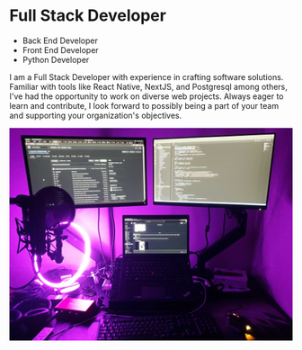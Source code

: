 # Full Stack Developer

- Back End Developer
- Front End Developer 
- Python Developer

I am a Full Stack Developer with experience in crafting software solutions. Familiar with tools like React Native, NextJS, and Postgresql among others, I've had the opportunity to work on diverse web projects. Always eager to learn and contribute, I look forward to possibly being a part of your team and supporting your organization's objectives.



![mypc](project_images/mypc.jpg "My PC")

